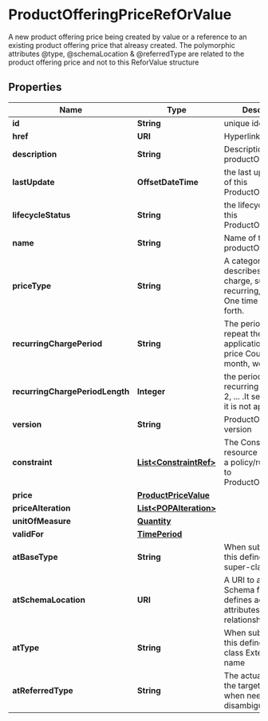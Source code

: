 

# ProductOfferingPriceRefOrValue

A new product offering price being created by value or a reference to an existing product offering price that alreasy created. The polymorphic attributes @type, @schemaLocation & @referredType are related to the product offering price and not to this ReforValue structure
## Properties

Name | Type | Description | Notes
------------ | ------------- | ------------- | -------------
**id** | **String** | unique identifier |  [optional]
**href** | **URI** | Hyperlink reference |  [optional]
**description** | **String** | Description of the productOfferingPrice |  [optional]
**lastUpdate** | **OffsetDateTime** | the last update time of this ProductOfferingPrice |  [optional]
**lifecycleStatus** | **String** | the lifecycle status of this ProductOfferingPrice |  [optional]
**name** | **String** | Name of the productOfferingPrice |  [optional]
**priceType** | **String** | A category that describes the price charge, such as recurring, penalty, One time fee and so forth. |  [optional]
**recurringChargePeriod** | **String** | The period type to repeat the application of the price Could be month, week... |  [optional]
**recurringChargePeriodLength** | **Integer** | the period of the recurring charge:  1, 2, ... .It sets to zero if it is not applicable |  [optional]
**version** | **String** | ProductOffering version |  [optional]
**constraint** | [**List&lt;ConstraintRef&gt;**](ConstraintRef.md) | The Constraint resource represents a policy/rule applied to ProductOfferingPrice. |  [optional]
**price** | [**ProductPriceValue**](ProductPriceValue.md) |  |  [optional]
**priceAlteration** | [**List&lt;POPAlteration&gt;**](POPAlteration.md) |  |  [optional]
**unitOfMeasure** | [**Quantity**](Quantity.md) |  |  [optional]
**validFor** | [**TimePeriod**](TimePeriod.md) |  |  [optional]
**atBaseType** | **String** | When sub-classing, this defines the super-class |  [optional]
**atSchemaLocation** | **URI** | A URI to a JSON-Schema file that defines additional attributes and relationships |  [optional]
**atType** | **String** | When sub-classing, this defines the sub-class Extensible name |  [optional]
**atReferredType** | **String** | The actual type of the target instance when needed for disambiguation. |  [optional]



